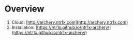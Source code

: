 # Overview

1. Cloud: [http://archery.ntr1x.com](http://archery.ntr1x.com)
1. Installation: [https://ntr1x.github.io/ntr1x-archery/](https://ntr1x.github.io/ntr1x-archery/)
